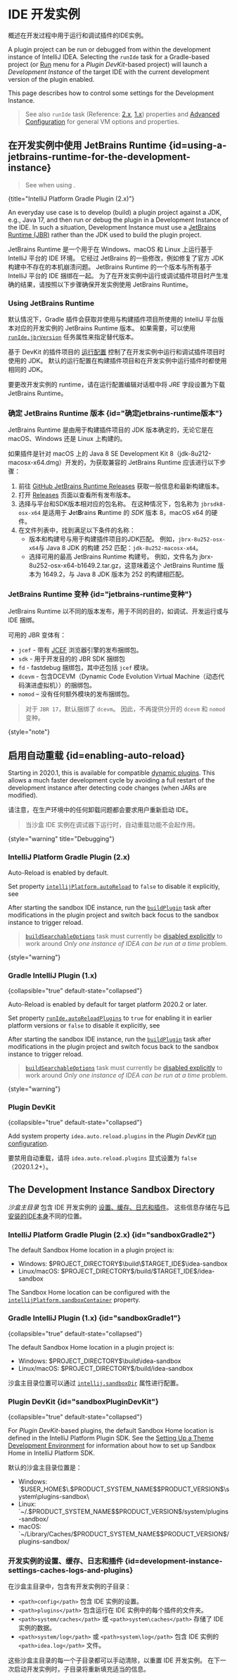 <!-- Copyright 2000-2024 JetBrains s.r.o. and contributors. Use of this source code is governed by the Apache 2.0 license. -->

# IDE 开发实例

<link-summary>概述在开发过程中用于运行和调试插件的IDE实例。</link-summary>

A plugin project can be run or debugged from within the development instance of IntelliJ IDEA.
Selecting the `runIde` task for a Gradle-based project (or [Run](running_and_debugging_a_theme.md) menu for a _Plugin DevKit_-based project)
will launch a _Development Instance_ of the target IDE with the current development version of the plugin enabled.

This page describes how to control some settings for the Development Instance.

> See also `runIde` task (Reference: [2.x](tools_intellij_platform_gradle_plugin_tasks.md#runIde), [1.x](tools_gradle_intellij_plugin.md#tasks-runide)) properties and [Advanced Configuration](https://www.jetbrains.com/help/idea/tuning-the-ide.html) for general VM options and properties.
>

## 在开发实例中使用 JetBrains Runtime {id=using-a-jetbrains-runtime-for-the-development-instance}

> See [](tools_intellij_platform_gradle_plugin_jetbrains_runtime.md) when using [](tools_intellij_platform_gradle_plugin.md).
>
{title="IntelliJ Platform Gradle Plugin (2.x)"}

An everyday use case is to develop (build) a plugin project against a JDK, e.g., Java 17, and then run or debug the plugin in a Development Instance of the IDE.
In such a situation, Development Instance must use a [JetBrains Runtime (JBR)](https://www.jetbrains.com/jetbrains-runtime) rather than the JDK used to build the plugin project.

JetBrains Runtime 是一个用于在 Windows、macOS 和 Linux 上运行基于 IntelliJ 平台的 IDE 环境。
它经过 JetBrains 的一些修改，例如修复了官方 JDK 构建中不存在的本机崩溃问题。
JetBrains Runtime 的一个版本与所有基于 IntelliJ 平台的 IDE 捆绑在一起。
为了在开发实例中运行或调试插件项目时产生准确的结果，请按照以下步骤确保开发实例使用 JetBrains Runtime。

### Using JetBrains Runtime

<tabs group="project-type">

<tab title="Gradle IntelliJ Plugin (1.x)" group-key="gradle">

默认情况下，Gradle 插件会获取并使用与构建插件项目所使用的 IntelliJ 平台版本对应的开发实例的 JetBrains Runtime 版本。
如果需要，可以使用 [`runIde.jbrVersion`](tools_gradle_intellij_plugin.md#tasks-runide-jbrversion) 任务属性来指定替代版本。

</tab>

<tab title="Plugin DevKit" group-key="devkit">

基于 DevKit 的插件项目的 [运行配置](https://www.jetbrains.com/help/idea/run-debug-configuration.html) 控制了在开发实例中运行和调试插件项目时使用的 JDK。
默认的运行配置在构建插件项目和在开发实例中运行插件时都使用相同的 JDK。

要更改开发实例的 runtime，请在运行配置编辑对话框中将 _JRE_ 字段设置为下载 JetBrains Runtime。

</tab>
</tabs>

### 确定 JetBrains Runtime 版本 {id="确定jetbrains-runtime版本"}

JetBrains Runtime 是由用于构建插件项目的 JDK 版本确定的，无论它是在 macOS、Windows 还是 Linux 上构建的。

<procedure title="确定示例 JetBrains Runtime 版本">

如果插件是针对 macOS 上的 Java 8 SE Development Kit 8（<path>jdk-8u212-macosx-x64.dmg</path>）开发的，为获取兼容的 JetBrains Runtime 应该进行以下步骤：

1. 前往 [GitHub JetBrains Runtime Releases](https://github.com/JetBrains/JetBrainsRuntime) 获取一般信息和最新构建版本。
2. 打开 [Releases](https://github.com/JetBrains/JetBrainsRuntime/releases) 页面以查看所有发布版本。
3. 选择与平台和SDK版本相对应的包名称。
   在这种情况下，包名称为 `jbrsdk8-osx-x64` 是适用于 **J**et**B**rains **R**untime 的 _SDK_ 版本 8，macOS x64 的硬件。
4. 在文件列表中，找到满足以下条件的名称：
    - 版本和构建号与用于构建插件项目的JDK匹配。
      例如，`jbrx-8u252-osx-x64`与 Java 8 JDK 的构建 252 匹配：`jdk-8u252-macosx-x64`。
    - 选择可用的最高 JetBrains Runtime 构建号。
      例如，文件名为 <path>jbrx-8u252-osx-x64-b1649.2.tar.gz</path>，这意味着这个 JetBrains Runtime 版本为 1649.2，与 Java 8 JDK 版本为 252 的构建相匹配。

</procedure>

### JetBrains Runtime 变种 {id="jetbrains-runtime变种"}

JetBrains Runtime 以不同的版本发布，用于不同的目的，如调试、开发运行或与 IDE 捆绑。

可用的 JBR 变体有：

- `jcef` - 带有 [JCEF](jcef.md) 浏览器引擎的发布捆绑包。
- `sdk` - 用于开发目的的 JBR SDK 捆绑包
- `fd` - fastdebug 捆绑包，其中还包括 `jcef` 模块。
- `dcevm` - 包含DCEVM（Dynamic Code Evolution Virtual Machine（动态代码演进虚拟机））的捆绑包。
- `nomod` – 没有任何额外模块的发布捆绑包。

> 对于 `JBR 17`，默认捆绑了 `dcevm`。
> 因此，不再提供分开的 `dcevm` 和 `nomod` 变种。
>
{style="note"}

## 启用自动重载 {id=enabling-auto-reload}

<primary-label ref="2020.1"/>

Starting in 2020.1, this is available for compatible [dynamic plugins](dynamic_plugins.md).
This allows a much faster development cycle by avoiding a full restart of the development instance after detecting code changes (when JARs are modified).

请注意，在生产环境中的任何卸载问题都会要求用户重新启动 IDE。

> 当沙盒 IDE 实例在调试器下运行时，自动重载功能不会起作用。
>
{style="warning" title="Debugging"}

### IntelliJ Platform Gradle Plugin (2.x)

Auto-Reload is enabled by default.

Set property [`intellijPlatform.autoReload`](tools_intellij_platform_gradle_plugin_extension.md#intellijPlatform-autoReload) to `false` to disable it explicitly,
see [](tools_intellij_platform_gradle_plugin_faq.md#how-to-disable-the-automatic-reload-of-dynamic-plugins)

After starting the sandbox IDE instance, run the [`buildPlugin`](tools_intellij_platform_gradle_plugin_tasks.md#buildPlugin) task after modifications
in the plugin project and switch back focus to the sandbox instance to trigger reload.

> [`buildSearchableOptions`](tools_intellij_platform_gradle_plugin_tasks.md#buildSearchableOptions) task must currently be
> [disabled explicitly](tools_intellij_platform_gradle_plugin_faq.md#how-to-disable-building-the-searchable-options) to work around
> _Only one instance of IDEA can be run at a time_ problem.
>
{style="warning"}

### Gradle IntelliJ Plugin (1.x)

{collapsible="true" default-state="collapsed"}

<primary-label ref="Obsolete"/>

<include from="tools_gradle_intellij_plugin.md" element-id="gradlePluginObsolete"/>

Auto-Reload is enabled by default for target platform 2020.2 or later.

Set property [`runIde.autoReloadPlugins`](tools_gradle_intellij_plugin.md#tasks-runide-autoreloadplugins) to `true` for enabling it in earlier platform versions or `false` to disable it explicitly,
see [](tools_gradle_intellij_plugin_faq.md#how-to-disable-automatic-reload-of-dynamic-plugins)

After starting the sandbox IDE instance, run the [`buildPlugin`](tools_gradle_intellij_plugin.md#tasks-buildplugin) task after modifications in the plugin project
and switch focus back to the sandbox instance to trigger reload.

> [`buildSearchableOptions`](tools_gradle_intellij_plugin.md#tasks-buildsearchableoptions) task must currently be
> [disabled explicitly](tools_gradle_intellij_plugin_faq.md#how-to-disable-building-searchable-options) to work around
> _Only one instance of IDEA can be run at a time_ problem.
>
{style="warning"}

### Plugin DevKit

{collapsible="true" default-state="collapsed"}

Add system property `idea.auto.reload.plugins` in the _Plugin DevKit_ [run configuration](running_and_debugging_a_theme.md).

要禁用自动重载，请将 `idea.auto.reload.plugins` 显式设置为 `false`（2020.1.2+）。

## The Development Instance Sandbox Directory

_沙盒主目录_ 包含 IDE 开发实例的 [设置、缓存、日志和插件](#development-instance-settings-caches-logs-and-plugins)。
这些信息存储在与[已安装的IDE本身](https://intellij-support.jetbrains.com/hc/en-us/articles/206544519-Directories-used-by-the-IDE-to-store-settings-caches-plugins-and-logs)不同的位置。

### IntelliJ Platform Gradle Plugin (2.x) {id="sandboxGradle2"}

The default Sandbox Home location in a [](tools_intellij_platform_gradle_plugin.md) plugin project is:

* Windows: <path>\$PROJECT_DIRECTORY\$\\build\\\$TARGET_IDE\$\\idea-sandbox</path>
* Linux/macOS: <path>\$PROJECT_DIRECTORY\$/build/\$TARGET_IDE\$/idea-sandbox</path>

The Sandbox Home location can be configured with the [`intellijPlatform.sandboxContainer`](tools_intellij_platform_gradle_plugin_extension.md#intellijPlatform-sandboxContainer) property.

### Gradle IntelliJ Plugin (1.x) {id="sandboxGradle1"}

{collapsible="true" default-state="collapsed"}

<primary-label ref="Obsolete"/>

<include from="tools_gradle_intellij_plugin.md" element-id="gradlePluginObsolete"/>

The default Sandbox Home location in a [](tools_gradle_intellij_plugin.md) plugin project is:

* Windows: <path>\$PROJECT_DIRECTORY\$\\build\\idea-sandbox</path>
* Linux/macOS: <path>\$PROJECT_DIRECTORY\$/build/idea-sandbox</path>

沙盒主目录位置可以通过 [`intellij.sandboxDir`](tools_gradle_intellij_plugin.md#intellij-extension-sandboxdir) 属性进行配置。

### Plugin DevKit {id="sandboxPluginDevKit"}

{collapsible="true" default-state="collapsed"}

For _Plugin DevKit_-based plugins, the default <control>Sandbox Home</control> location is defined in the IntelliJ Platform Plugin SDK.
See the [Setting Up a Theme Development Environment](setting_up_theme_environment.md#add-intellij-platform-plugin-sdk) for information about how to set up Sandbox Home in IntelliJ Platform SDK.

默认的沙盒主目录位置是：

* Windows: `<path>\$USER_HOME\$\\.\$PRODUCT_SYSTEM_NAME\$\$PRODUCT_VERSION\$\\system\\plugins-sandbox\\</path>
* Linux: `<path>~/.\$PRODUCT_SYSTEM_NAME\$\$PRODUCT_VERSION\$/system/plugins-sandbox/</path>
* macOS: `<path>~/Library/Caches/\$PRODUCT_SYSTEM_NAME\$\$PRODUCT_VERSION\$/plugins-sandbox/</path>

### 开发实例的设置、缓存、日志和插件 {id=development-instance-settings-caches-logs-and-plugins}

在沙盒主目录中，包含有开发实例的子目录：

* `<path>config</path>` 包含 IDE 实例的设置。
* `<path>plugins</path>` 包含运行在 IDE 实例中的每个插件的文件夹。
* `<path>system/caches</path>` 或 `<path>system\caches</path>` 存储了 IDE 实例的数据。
* `<path>system/log</path>` 或 `<path>system\log</path>` 包含 IDE 实例的 `<path>idea.log</path>` 文件。

这些沙盒主目录的每一个子目录都可以手动清除，以重置 IDE 开发实例。
在下一次启动开发实例时，子目录将重新填充适当的信息。
